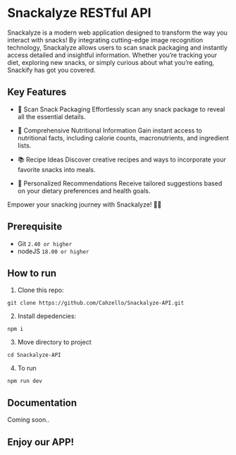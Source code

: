 # Snackalyze RESTful API

Snackalyze is a modern web application designed to transform the way you interact with snacks! By integrating cutting-edge image recognition technology, Snackalyze allows users to scan snack packaging and instantly access detailed and insightful information. Whether you’re tracking your diet, exploring new snacks, or simply curious about what you’re eating, Snackify has got you covered.

## Key Features
- 📸 Scan Snack Packaging
Effortlessly scan any snack package to reveal all the essential details.

- 🍎 Comprehensive Nutritional Information
Gain instant access to nutritional facts, including calorie counts, macronutrients, and ingredient lists.

- 📚 Recipe Ideas
Discover creative recipes and ways to incorporate your favorite snacks into meals.

- 🌟 Personalized Recommendations
Receive tailored suggestions based on your dietary preferences and health goals.

Empower your snacking journey with Snackalyze! 🍫📖

## Prerequisite
- Git `2.40 or higher`
- nodeJS `18.00 or higher`
## How to run
1. Clone this repo:
```
git clone https://github.com/Cahzello/Snackalyze-API.git
```
2. Install depedencies:
```
npm i
```
3. Move directory to project
```
cd Snackalyze-API
```
4. To run
```
npm run dev
```

## Documentation
Coming soon..

## Enjoy our APP!



